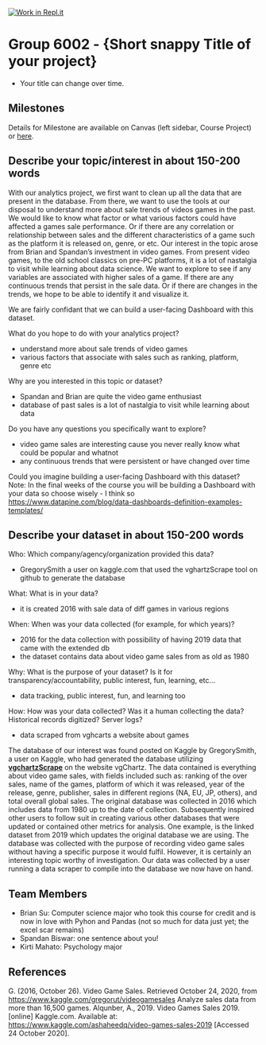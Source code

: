 [![Work in Repl.it](https://classroom.github.com/assets/work-in-replit-14baed9a392b3a25080506f3b7b6d57f295ec2978f6f33ec97e36a161684cbe9.svg)](https://classroom.github.com/online_ide?assignment_repo_id=311713&assignment_repo_type=GroupAssignmentRepo)
# Group 6002 - {Short snappy Title of your project}

- Your title can change over time.

## Milestones

Details for Milestone are available on Canvas (left sidebar, Course Project) or [here](https://firas.moosvi.com/courses/data301/project/milestone01.html).

## Describe your topic/interest in about 150-200 words

With our analytics project, we first want to clean up all the data that are present in the database. From there, we want to use the tools at our disposal to understand more about sale trends of videos games in the past. We would like to know what factor or what various factors could have affected a games sale performance. Or if there are any correlation or relationship between sales and the different characteristics of a game such as the platform it is released on, genre, or etc. 
Our interest in the topic arose from Brian and Spandan’s investment in video games. From present video games, to the old school classics on pre-PC platforms, it is a lot of nastalgia to visit while learning about data science. We want to explore to see if any variables are associated with higher sales of a game. If there are any continuous trends that persist in the sale data. Or if there are changes in the trends, we hope to be able to identify it and visualize it. 

We are fairly confidant that we can build a user-facing Dashboard with this dataset. 


What do you hope to do with your analytics project?
- understand more about sale trends of video games 
- various factors that associate with sales such as ranking, platform, genre etc

Why are you interested in this topic or dataset?
- Spandan and Brian are quite the video game enthusiast
- database of past sales is a lot of nastalgia to visit while learning about data 

Do you have any questions you specifically want to explore?
- video game sales are interesting cause you never really know what could be popular and whatnot
- any continuous trends that were persistent or have changed over time

Could you imagine building a user-facing Dashboard with this dataset?
      Note: In the final weeks of the course you will be building a Dashboard with your data so choose wisely
      - I think so
      https://www.datapine.com/blog/data-dashboards-definition-examples-templates/
     
## Describe your dataset in about 150-200 words

Who: Which company/agency/organization provided this data?
- GregorySmith a user on kaggle.com that used the vghartzScrape tool on github to generate the database

What: What is in your data?
- it is created 2016 with sale data of diff games in various regions 

When: When was your data collected (for example, for which years)?
- 2016 for the data collection with possibility of having 2019 data that came with the extended db
- the dataset contains data about video game sales from as old as 1980

Why: What is the purpose of your dataset? Is it for transparency/accountability, public interest, fun, learning, etc…
- data tracking, public interest, fun, and learning too

How: How was your data collected? Was it a human collecting the data? Historical records digitized? Server logs?
- data scraped from vghcarts a website about games 

The database of our interest was found posted on Kaggle by GregorySmith, a user on Kaggle, who had generated the database utilizing **[vgchartzScrape](https://github.com/GregorUT/vgchartzScrape)** on the website vgChartz. The data contained is everything about video game sales, with fields included such as: ranking of the over sales, name of the games, platform of which it was released, year of the release, genre, publisher, sales in different regions (NA, EU, JP, others), and total overall global sales. The original database was collected in 2016 which includes data from 1980 up to the date of collection. Subsequently inspired other users to follow suit in creating various other databases that were updated or contained other metrics for analysis. One example, is the linked dataset from 2019 which updates the original database we are using. The database was collected with the purpose of recording video game sales without having a specific purpose it would fulfil. However, it is certainly an interesting topic worthy of investigation. Our data was collected by a user running a data scraper to compile into the database we now have on hand. 

## Team Members

- Brian Su: Computer science major who took this course for credit and is now in love with Pyhon and Pandas (not so much for data just yet; the excel scar remains)
- Spandan Biswar: one sentence about you!
- Kirti Mahato: Psychology major  

## References

G. (2016, October 26). Video Game Sales. Retrieved October 24, 2020, from https://www.kaggle.com/gregorut/videogamesales Analyze sales data from more than 16,500 games.
Alqunber, A., 2019. Video Games Sales 2019. [online] Kaggle.com. Available at: <https://www.kaggle.com/ashaheedq/video-games-sales-2019> [Accessed 24 October 2020].
